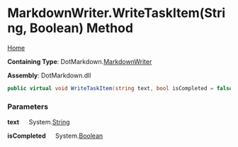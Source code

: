 # MarkdownWriter\.WriteTaskItem\(String, Boolean\) Method

[Home](../../../README.md)

**Containing Type**: DotMarkdown\.[MarkdownWriter](../README.md)

**Assembly**: DotMarkdown\.dll

```csharp
public virtual void WriteTaskItem(string text, bool isCompleted = false)
```

### Parameters

**text** &emsp; System\.[String](https://docs.microsoft.com/en-us/dotnet/api/system.string)

**isCompleted** &emsp; System\.[Boolean](https://docs.microsoft.com/en-us/dotnet/api/system.boolean)